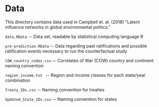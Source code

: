 # Data
This directory contains data used in Campbell et. al. (2018) "Latent influence networks in global environmental politics."


`data.RData`  --  Data set, readable by statistical computing language R

`pre-prediction.RData`  --  Data regarding past ratifications and possible ratification events necessary to run the counterfactual study

`COW_country_codes.csv`  --  Correlates of War (COW) country and continent naming convention

`region_income.txt ` --  Region and income classes for each state/year combination

`Treaty_IDs.csv`  --  Naming convention for treaties

`Updated_State_IDs.csv`  --  Naming convention for states
